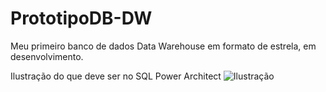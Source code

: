 # PrototipoDB-DW
Meu primeiro banco de dados Data Warehouse em formato de estrela, em desenvolvimento. 

Ilustração do que deve ser no SQL Power Architect 
![Ilustração](https://github.com/DebbieMatt/PrototipoDB-DW/blob/d0a70154f0acba9d4c9aec56420c0d060612a09b/DW%20no%20SQL%20POWER%20Architet.png)

 
